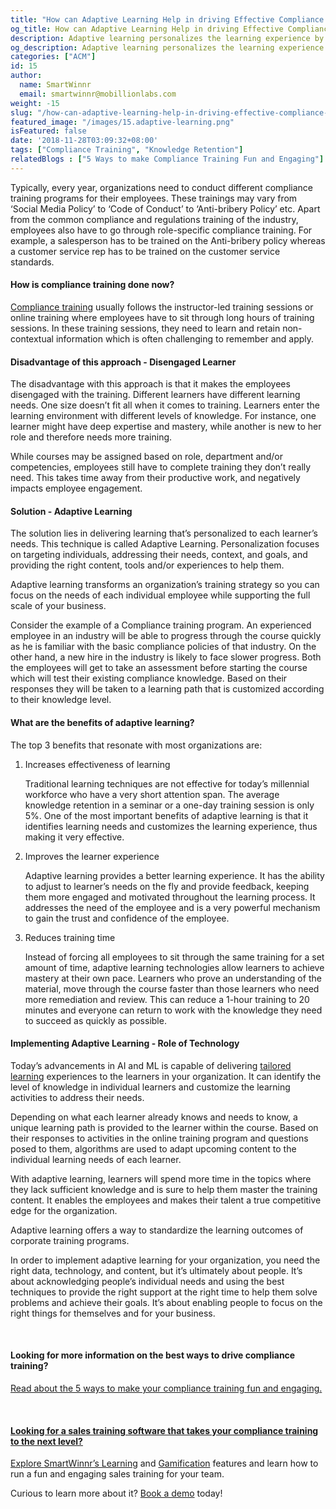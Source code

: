 ```yaml
---
title: "How can Adaptive Learning Help in driving Effective Compliance Trainings?"
og_title: How can Adaptive Learning Help in driving Effective Compliance Trainings?
description: Adaptive learning personalizes the learning experience by delivering a customized learning path for each learner according to their needs.
og_description: Adaptive learning personalizes the learning experience by delivering a customized learning path for each learner according to their needs.
categories: ["ACM"]
id: 15
author:
  name: SmartWinnr
  email: smartwinnr@mobillionlabs.com
weight: -15
slug: "/how-can-adaptive-learning-help-in-driving-effective-compliance-trainings"
featured_image: "/images/15.adaptive-learning.png"
isFeatured: false
date: '2018-11-28T03:09:32+08:00'
tags: ["Compliance Training", "Knowledge Retention"]
relatedBlogs : ["5 Ways to make Compliance Training Fun and Engaging"]
---
```


Typically, every year, organizations need to conduct different compliance training programs for their employees. These trainings may vary from ‘Social Media Policy’ to ‘Code of Conduct’ to ‘Anti-bribery Policy’ etc. Apart from the common compliance and regulations training of the industry, employees also have to go through role-specific compliance training. For example, a salesperson has to be trained on the Anti-bribery policy whereas a customer service rep has to be trained on the customer service standards.

#### How is compliance training done now?

<a href="https://www.smartwinnr.com/post/5-ways-to-make-compliance-training-fun-and-engaging/" target="_blank" class="ml_custom_link">Compliance training</a> usually follows the instructor-led training sessions or online training where employees have to sit through long hours of training sessions. In these training sessions, they need to learn and retain non-contextual information which is often challenging to remember and apply.

#### Disadvantage of this approach - Disengaged Learner

The disadvantage with this approach is that it makes the employees disengaged with the training. Different learners have different learning needs. One size doesn’t fit all when it comes to training. Learners enter the learning environment with different levels of knowledge. For instance, one learner might have deep expertise and mastery, while another is new to her role and therefore needs more training.

While courses may be assigned based on role, department and/or competencies, employees still have to complete training they don’t really need. This takes time away from their productive work, and negatively impacts employee engagement.

#### Solution - Adaptive Learning

The solution lies in delivering learning that’s personalized to each learner’s needs. This technique is called Adaptive Learning. Personalization focuses on targeting individuals, addressing their needs, context, and goals, and providing the right content, tools and/or experiences to help them.

Adaptive learning transforms an organization’s training strategy so you can focus on the needs of each individual employee while supporting the full scale of your business.

Consider the example of a Compliance training program. An experienced employee in an industry will be able to progress through the course quickly as he is familiar with the basic compliance policies of that industry. On the other hand, a new hire in the industry is likely to face slower progress. Both the employees will get to take an assessment before starting the course which will test their existing compliance knowledge. Based on their responses they will be taken to a learning path that is customized according to their knowledge level.

#### What are the benefits of adaptive learning?

The top 3 benefits that resonate with most organizations are:

<ol>
  <li class="ml-padding-top5 ml_text_bold"> Increases effectiveness of learning </li>

  Traditional learning techniques are not effective for today’s millennial workforce who have a very short attention span. The average knowledge retention in a seminar or a one-day training session is only 5%. One of the most important benefits of adaptive learning is that it identifies learning needs and customizes the learning experience, thus making it very effective.

  <li class="ml-padding-top5 ml_text_bold"> Improves the learner experience </li>

  Adaptive learning provides a better learning experience. It has the ability to adjust to learner’s needs on the fly and provide feedback, keeping them more engaged and motivated throughout the learning process. It addresses the need of the employee and is a very powerful mechanism to gain the trust and confidence of the employee.

  <li class="ml-padding-top5 ml_text_bold"> Reduces training time </li>

  Instead of forcing all employees to sit through the same training for a set amount of time, adaptive learning technologies allow learners to achieve mastery at their own pace. Learners who prove an understanding of the material, move through the course faster than those learners who need more remediation and review. This can reduce a 1-hour training to 20 minutes and everyone can return to work with the knowledge they need to succeed as quickly as possible.

</ol>

#### Implementing Adaptive Learning - Role of Technology

Today’s advancements in AI and ML is capable of delivering <a href="https://www.smartwinnr.com/product/targeted-learning/" target="_blank" class="ml_custom_link">tailored learning</a> experiences to the learners in your organization. It can identify the level of knowledge in individual learners and customize the learning activities to address their needs.

Depending on what each learner already knows and needs to know, a unique learning path is provided to the learner within the course. Based on their responses to activities in the online training program and questions posed to them, algorithms are used to adapt upcoming content to the individual learning needs of each learner.

With adaptive learning, learners will spend more time in the topics where they lack sufficient knowledge and is sure to help them master the training content. It enables the employees and makes their talent a true competitive edge for the organization.


Adaptive learning offers a way to standardize the learning outcomes of corporate training programs.

In order to implement adaptive learning for your organization, you need the right data, technology, and content, but it’s ultimately about people. It’s about acknowledging people’s individual needs and using the best techniques to provide the right support at the right time to help them solve problems and achieve their goals. It’s about enabling people to focus on the right things for themselves and for your business.

<br>

#### **Looking for more information on the best ways to drive compliance training?**

<a href="https://www.smartwinnr.com/post/5-ways-to-make-compliance-training-fun-and-engaging/" target="_blank" class="ml_custom_link">Read about the 5 ways to make your compliance training fun and engaging.

<br>

#### **Looking for a sales training software that takes your compliance training to the next level?**

Explore <a href="https://www.smartwinnr.com/product/targeted-learning/" target="_blank" class="ml_custom_link">SmartWinnr’s Learning</a> and <a href="https://www.smartwinnr.com/product/gamification/" target="_blank" class="ml_custom_link">Gamification</a> features and learn how to run a fun and engaging sales training for your team.
<br>

Curious to learn more about it? <a href="https://www.smartwinnr.com/request-demo/" target="_blank" class="ml_custom_link">Book a demo</a> today!



